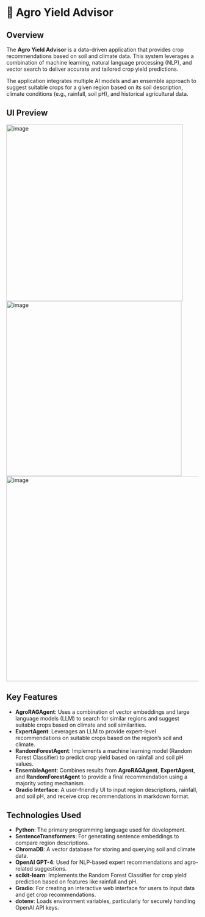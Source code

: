 # 🌿 Agro Yield Advisor

## Overview

The **Agro Yield Advisor** is a data-driven application that provides crop recommendations based on soil and climate data. This system leverages a combination of machine learning, natural language processing (NLP), and vector search to deliver accurate and tailored crop yield predictions.

The application integrates multiple AI models and an ensemble approach to suggest suitable crops for a given region based on its soil description, climate conditions (e.g., rainfall, soil pH), and historical agricultural data.

## UI Preview
<img width="463" alt="image" src="https://github.com/user-attachments/assets/1b332167-9808-439f-a152-c2227259b0dd" />
<img width="459" alt="image" src="https://github.com/user-attachments/assets/36ada80c-9f4d-4362-b856-d9cda366c567" />
<img width="538" alt="image" src="https://github.com/user-attachments/assets/3c048b62-bd98-41fa-8e3c-57c1401d4a85" />



## Key Features

- **AgroRAGAgent**: Uses a combination of vector embeddings and large language models (LLM) to search for similar regions and suggest suitable crops based on climate and soil similarities.
- **ExpertAgent**: Leverages an LLM to provide expert-level recommendations on suitable crops based on the region’s soil and climate.
- **RandomForestAgent**: Implements a machine learning model (Random Forest Classifier) to predict crop yield based on rainfall and soil pH values.
- **EnsembleAgent**: Combines results from **AgroRAGAgent**, **ExpertAgent**, and **RandomForestAgent** to provide a final recommendation using a majority voting mechanism.
- **Gradio Interface**: A user-friendly UI to input region descriptions, rainfall, and soil pH, and receive crop recommendations in markdown format.

## Technologies Used

- **Python**: The primary programming language used for development.
- **SentenceTransformers**: For generating sentence embeddings to compare region descriptions.
- **ChromaDB**: A vector database for storing and querying soil and climate data.
- **OpenAI GPT-4**: Used for NLP-based expert recommendations and agro-related suggestions.
- **scikit-learn**: Implements the Random Forest Classifier for crop yield prediction based on features like rainfall and pH.
- **Gradio**: For creating an interactive web interface for users to input data and get crop recommendations.
- **dotenv**: Loads environment variables, particularly for securely handling OpenAI API keys.
